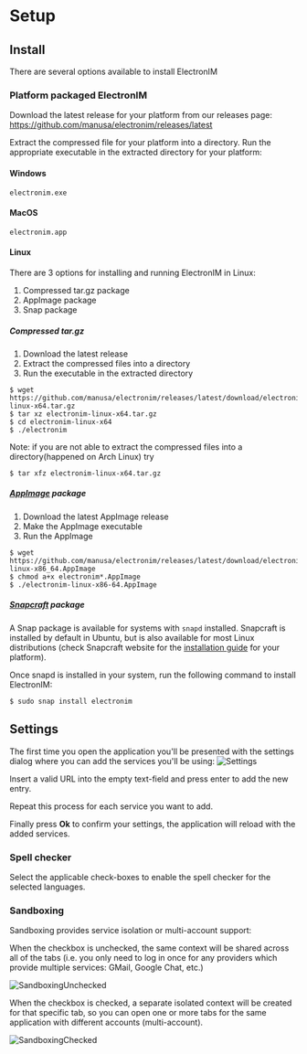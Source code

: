 # Setup

## Install

There are several options available to install ElectronIM

### Platform packaged ElectronIM

Download the latest release for your platform from our releases page:
https://github.com/manusa/electronim/releases/latest

Extract the compressed file for your platform into a directory.
Run the appropriate executable in the extracted directory for your platform:

#### Windows

`electronim.exe`

#### MacOS

`electronim.app`

#### Linux

There are 3 options for installing and running ElectronIM in Linux:
1. Compressed tar.gz package
2. AppImage package
3. Snap package

##### Compressed tar.gz

1. Download the latest release
2. Extract the compressed files into a directory
3. Run the executable in the extracted directory

```
$ wget https://github.com/manusa/electronim/releases/latest/download/electronim-linux-x64.tar.gz
$ tar xz electronim-linux-x64.tar.gz
$ cd electronim-linux-x64
$ ./electronim
```
Note: if you are not able to extract the compressed files into a directory(happened on Arch Linux) try


```
$ tar xfz electronim-linux-x64.tar.gz
```

##### [AppImage](https://appimage.org/) package

1. Download the latest AppImage release
2. Make the AppImage executable 
3. Run the AppImage

```
$ wget https://github.com/manusa/electronim/releases/latest/download/electronim-linux-x86_64.AppImage
$ chmod a+x electronim*.AppImage
$ ./electronim-linux-x86-64.AppImage
```

##### [Snapcraft](https://snapcraft.io/electronim) package

A Snap package is available for systems with `snapd` installed.
Snapcraft is installed by default in Ubuntu, but is also available for most Linux distributions
(check Snapcraft website for the [installation guide](https://snapcraft.io/docs/installing-snapd) for your platform).

Once snapd is installed in your system, run the following command to install ElectronIM:

```
$ sudo snap install electronim
```

## Settings

The first time you open the application you'll be presented with the settings dialog
where you can add the services you'll be using:
![Settings](screenshots/settings-empty.png)

Insert a valid URL into the empty text-field and press enter to add the new entry.

Repeat this process for each service you want to add.

Finally press **Ok** to confirm your settings, the application will reload with the added services.


### Spell checker

Select the applicable check-boxes to enable the spell checker for the selected languages.

### Sandboxing

Sandboxing provides service isolation or multi-account support:

When the checkbox is unchecked, the same context will be shared across all of the tabs (i.e. you only need to log in once for any providers which provide multiple services: GMail, Google Chat, etc.)

![SandboxingUnchecked](screenshots/electronim-sandbox-unchecked.png)


When the checkbox is checked, a separate isolated context will be created for that specific tab, so you can open one or more tabs for the same application with different accounts (multi-account).

![SandboxingChecked](screenshots/electronim-sandbox-checked.png)




